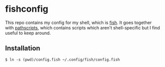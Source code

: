 # fishconfig

This repo contains my config for my shell, which is [fish].
It goes together with [pathscripts], which contains scripts which aren't shell-specific but I find useful to keep around.

[fish]: https://fishshell.com/
[pathscripts]: https://github.com/alexwlchan/pathscripts

## Installation

```console
$ ln -s (pwd)/config.fish ~/.config/fish/config.fish
```
